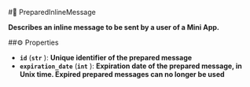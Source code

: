 #🔮 PreparedInlineMessage

**Describes an inline message to be sent by a user of a Mini App.**

##⚙️ Properties

- **`id`** (**`str`** ): **Unique identifier of the prepared message**
- **`expiration_date`** (**`int`** ): **Expiration date of the prepared message, in Unix time.
Expired prepared messages can no longer be used**
